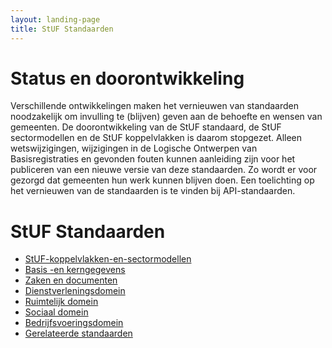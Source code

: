 ```yaml
---
layout: landing-page
title: StUF Standaarden
---
```

# Status en doorontwikkeling

Verschillende ontwikkelingen maken het vernieuwen van standaarden noodzakelijk om invulling te (blijven) geven aan de behoefte en wensen van gemeenten. De doorontwikkeling van de StUF standaard, de StUF sectormodellen en de StUF koppelvlakken is daarom stopgezet. Alleen wetswijzigingen, wijzigingen in de Logische Ontwerpen van Basisregistraties en gevonden fouten kunnen aanleiding zijn voor het publiceren van een nieuwe versie van deze standaarden. Zo wordt er voor gezorgd dat gemeenten hun werk kunnen blijven doen. 
Een toelichting op het vernieuwen van de standaarden is te vinden bij API-standaarden.

# StUF Standaarden

- [StUF-koppelvlakken-en-sectormodellen](https://vng-realisatie.github.io/Standaarden/StUF-koppelvlakken-en-sectormodellen)
- [Basis -en kerngegevens](https://vng-realisatie.github.io/Standaarden/Basis-en-kerngegevens)
- [Zaken en documenten](https://vng-realisatie.github.io/Standaarden/Zaken-en-documenten)
- [Dienstverleningsdomein](https://vng-realisatie.github.io/Standaarden/Dienstverleningsdomein)
- [Ruimtelijk domein](https://vng-realisatie.github.io/Standaarden/Ruimtelijk-domein)
- [Sociaal domein](https://vng-realisatie.github.io/Standaarden/Sociaal-domein)
- [Bedrijfsvoeringsdomein](https://vng-realisatie.github.io/Standaarden/Bedrijfsvoeringsdomein)
- [Gerelateerde standaarden](https://vng-realisatie.github.io/Standaarden/Gerelateerde-standaarden)
